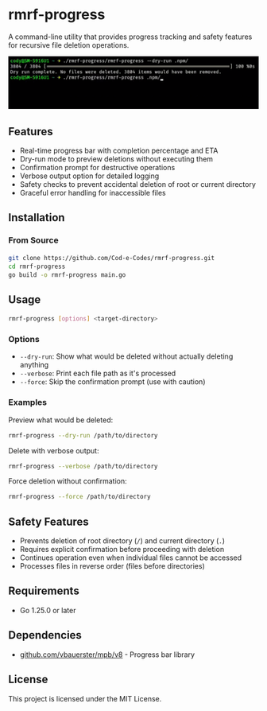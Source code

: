 # rmrf-progress

A command-line utility that provides progress tracking and safety features for recursive file deletion operations.

<p align="center">
  <img src="rmrf-progress.gif" alt="rmrf-progress demo" width="600">
</p>

## Features

- Real-time progress bar with completion percentage and ETA
- Dry-run mode to preview deletions without executing them
- Confirmation prompt for destructive operations
- Verbose output option for detailed logging
- Safety checks to prevent accidental deletion of root or current directory
- Graceful error handling for inaccessible files

## Installation

### From Source

```bash
git clone https://github.com/Cod-e-Codes/rmrf-progress.git
cd rmrf-progress
go build -o rmrf-progress main.go
```

## Usage

```bash
rmrf-progress [options] <target-directory>
```

### Options

- `--dry-run`: Show what would be deleted without actually deleting anything
- `--verbose`: Print each file path as it's processed
- `--force`: Skip the confirmation prompt (use with caution)

### Examples

Preview what would be deleted:
```bash
rmrf-progress --dry-run /path/to/directory
```

Delete with verbose output:
```bash
rmrf-progress --verbose /path/to/directory
```

Force deletion without confirmation:
```bash
rmrf-progress --force /path/to/directory
```

## Safety Features

- Prevents deletion of root directory (`/`) and current directory (`.`)
- Requires explicit confirmation before proceeding with deletion
- Continues operation even when individual files cannot be accessed
- Processes files in reverse order (files before directories)

## Requirements

- Go 1.25.0 or later

## Dependencies

- [github.com/vbauerster/mpb/v8](https://github.com/vbauerster/mpb) - Progress bar library

## License

This project is licensed under the MIT License.
